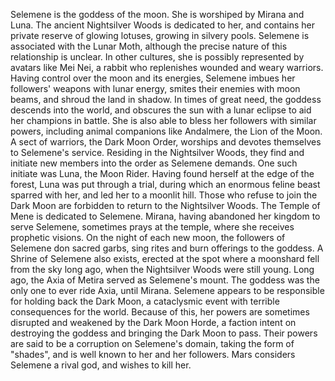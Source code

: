 Selemene is the goddess of the moon. She is worshiped by  Mirana and  Luna. The ancient Nightsilver Woods is dedicated to her, and contains her private reserve of glowing lotuses, growing in silvery pools. Selemene is associated with the Lunar Moth, although the precise nature of this relationship is unclear.
In other cultures, she is possibly represented by avatars like Mei Nei, a rabbit who replenishes wounded and weary warriors.
Having control over the moon and its energies, Selemene imbues her followers' weapons with lunar energy, smites their enemies with moon beams, and shroud the land in shadow. In times of great need, the goddess descends into the world, and obscures the sun with a lunar eclipse to aid her champions in battle. 
She is also able to bless her followers with similar powers, including animal companions like Andalmere, the Lion of the Moon.
A sect of warriors, the Dark Moon Order, worships and devotes themselves to Selemene's service. Residing in the Nightsilver Woods, they find and initiate new members into the order as Selemene demands. One such initiate was Luna, the Moon Rider. Having found herself at the edge of the forest, Luna was put through a trial, during which an enormous feline beast sparred with her, and led her to a moonlit hill.
Those who refuse to join the Dark Moon are forbidden to return to the Nightsilver Woods.
The Temple of Mene is dedicated to Selemene. Mirana, having abandoned her kingdom to serve Selemene, sometimes prays at the temple, where she receives prophetic visions. On the night of each new moon, the followers of Selemene don sacred garbs, sing rites and burn offerings to the goddess.
A Shrine of Selemene also exists, erected at the spot where a moonshard fell from the sky long ago, when the Nightsilver Woods were still young.
Long ago, the Axia of Metira served as Selemene's mount. The goddess was the only one to ever ride Axia, until Mirana.
Selemene appears to be responsible for holding back the Dark Moon, a cataclysmic event with terrible consequences for the world. Because of this, her powers are sometimes disrupted and weakened by the Dark Moon Horde, a faction intent on destroying the goddess and bringing the Dark Moon to pass. Their powers are said to be a corruption on Selemene's domain, taking the form of "shades", and is well known to her and her followers.
Mars considers Selemene a rival god, and wishes to kill her.
